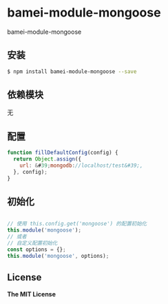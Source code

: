 # bamei-module-mongoose

bamei-module-mongoose

## 安装

```bash
$ npm install bamei-module-mongoose --save
```

## 依赖模块

无


## 配置

```javascript
function fillDefaultConfig(config) {
  return Object.assign({
    url: &#39;mongodb://localhost/test&#39;,
  }, config);
}
```

## 初始化

```javascript

// 使用 this.config.get('mongoose') 的配置初始化
this.module('mongoose');
// 或者
// 自定义配置初始化
const options = {};
this.module('mongoose', options);
```

## License

**The MIT License**
